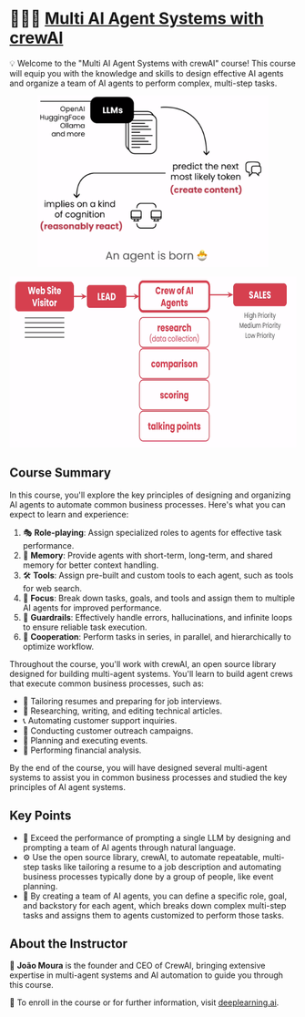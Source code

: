 # 🧑‍🤝‍🧑 [Multi AI Agent Systems with crewAI](https://www.deeplearning.ai/short-courses/multi-ai-agent-systems-with-crewai/)

💡 Welcome to the "Multi AI Agent Systems with crewAI" course! This course will equip you with the knowledge and skills to design effective AI agents and organize a team of AI agents to perform complex, multi-step tasks.

<p align="center">
<img src="images/ai_agents_1.png" height="300"> 
</p>

<p align="center">
<img src="images/overview_3.png" height="300"> 
</p>

## Course Summary
In this course, you'll explore the key principles of designing and organizing AI agents to automate common business processes. Here's what you can expect to learn and experience:

1. 🎭 **Role-playing**: Assign specialized roles to agents for effective task performance.
2. 🧠 **Memory**: Provide agents with short-term, long-term, and shared memory for better context handling.
3. 🛠️ **Tools**: Assign pre-built and custom tools to each agent, such as tools for web search.
4. 🎯 **Focus**: Break down tasks, goals, and tools and assign them to multiple AI agents for improved performance.
5. 🚦 **Guardrails**: Effectively handle errors, hallucinations, and infinite loops to ensure reliable task execution.
6. 🤝 **Cooperation**: Perform tasks in series, in parallel, and hierarchically to optimize workflow.

Throughout the course, you'll work with crewAI, an open source library designed for building multi-agent systems. You'll learn to build agent crews that execute common business processes, such as:

- 📄 Tailoring resumes and preparing for job interviews.
- 📝 Researching, writing, and editing technical articles.
- 📞 Automating customer support inquiries.
- 📧 Conducting customer outreach campaigns.
- 🎉 Planning and executing events.
- 💼 Performing financial analysis.

By the end of the course, you will have designed several multi-agent systems to assist you in common business processes and studied the key principles of AI agent systems.

## Key Points
- 🤖 Exceed the performance of prompting a single LLM by designing and prompting a team of AI agents through natural language.
- ⚙️ Use the open source library, crewAI, to automate repeatable, multi-step tasks like tailoring a resume to a job description and automating business processes typically done by a group of people, like event planning.
- 👥 By creating a team of AI agents, you can define a specific role, goal, and backstory for each agent, which breaks down complex multi-step tasks and assigns them to agents customized to perform those tasks.

## About the Instructor
🌟 **João Moura** is the founder and CEO of CrewAI, bringing extensive expertise in multi-agent systems and AI automation to guide you through this course.

🔗 To enroll in the course or for further information, visit [deeplearning.ai](https://www.deeplearning.ai/short-courses/).
